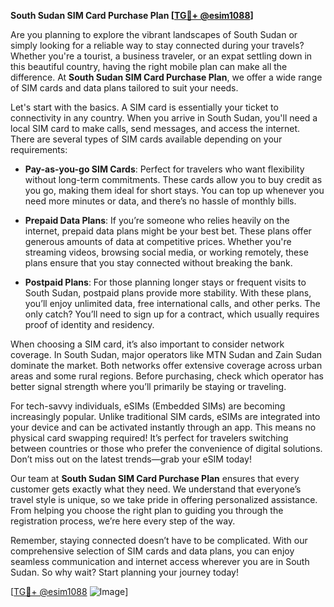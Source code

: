 **South Sudan SIM Card Purchase Plan [[TG💪+ @esim1088](https://t.me/s/esim1088)]**

Are you planning to explore the vibrant landscapes of South Sudan or simply looking for a reliable way to stay connected during your travels? Whether you're a tourist, a business traveler, or an expat settling down in this beautiful country, having the right mobile plan can make all the difference. At **South Sudan SIM Card Purchase Plan**, we offer a wide range of SIM cards and data plans tailored to suit your needs.

Let's start with the basics. A SIM card is essentially your ticket to connectivity in any country. When you arrive in South Sudan, you'll need a local SIM card to make calls, send messages, and access the internet. There are several types of SIM cards available depending on your requirements:

- **Pay-as-you-go SIM Cards**: Perfect for travelers who want flexibility without long-term commitments. These cards allow you to buy credit as you go, making them ideal for short stays. You can top up whenever you need more minutes or data, and there’s no hassle of monthly bills.

- **Prepaid Data Plans**: If you’re someone who relies heavily on the internet, prepaid data plans might be your best bet. These plans offer generous amounts of data at competitive prices. Whether you're streaming videos, browsing social media, or working remotely, these plans ensure that you stay connected without breaking the bank.

- **Postpaid Plans**: For those planning longer stays or frequent visits to South Sudan, postpaid plans provide more stability. With these plans, you’ll enjoy unlimited data, free international calls, and other perks. The only catch? You’ll need to sign up for a contract, which usually requires proof of identity and residency.

When choosing a SIM card, it’s also important to consider network coverage. In South Sudan, major operators like MTN Sudan and Zain Sudan dominate the market. Both networks offer extensive coverage across urban areas and some rural regions. Before purchasing, check which operator has better signal strength where you’ll primarily be staying or traveling. 

For tech-savvy individuals, eSIMs (Embedded SIMs) are becoming increasingly popular. Unlike traditional SIM cards, eSIMs are integrated into your device and can be activated instantly through an app. This means no physical card swapping required! It’s perfect for travelers switching between countries or those who prefer the convenience of digital solutions. Don’t miss out on the latest trends—grab your eSIM today!

Our team at **South Sudan SIM Card Purchase Plan** ensures that every customer gets exactly what they need. We understand that everyone’s travel style is unique, so we take pride in offering personalized assistance. From helping you choose the right plan to guiding you through the registration process, we’re here every step of the way.

Remember, staying connected doesn’t have to be complicated. With our comprehensive selection of SIM cards and data plans, you can enjoy seamless communication and internet access wherever you are in South Sudan. So why wait? Start planning your journey today!

[[TG💪+ @esim1088](https://t.me/s/esim1088) ![Image](https://i.postimg.cc/Y0z9fWf4/image.png)]
